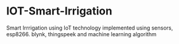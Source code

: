 # IOT-Smart-Irrigation
Smart Irrrigation using IoT technology implemented using sensors, esp8266. blynk, thingspeek and machine learning algorithm
